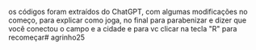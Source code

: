 os códigos foram extraídos do ChatGPT, com algumas modificações no começo, para explicar como joga, no final para parabenizar e dizer que você conectou o campo e a cidade e para vc clicar na tecla "R" para recomeçar# agrinho25
